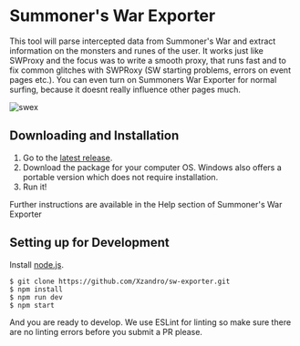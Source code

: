 # Summoner's War Exporter

This tool will parse intercepted data from Summoner's War and extract information on the monsters and runes of the user. It works just like SWProxy and the focus was to write a smooth proxy, that runs fast and to fix common glitches with SWPRoxy (SW starting problems, errors on event pages etc.). You can even turn on Summoners War Exporter for normal surfing, because it doesnt really influence other pages much.

![swex](http://i.imgur.com/NQGNNaF.png)

## Downloading and Installation
1. Go to the [latest release](https://github.com/Xzandro/sw-exporter/releases/latest).
2. Download the package for your computer OS. Windows also offers a portable version which does not require installation.
3. Run it!

Further instructions are available in the Help section of Summoner's War Exporter

## Setting up for Development
Install [node.js](https://nodejs.org/).
```
$ git clone https://github.com/Xzandro/sw-exporter.git
$ npm install
$ npm run dev
$ npm start
```

And you are ready to develop. We use ESLint for linting so make sure there are no linting errors before you submit a PR please.
